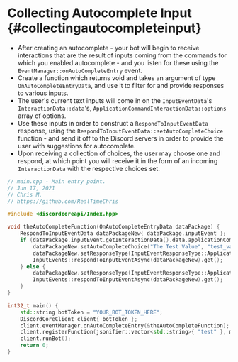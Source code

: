 Collecting Autocomplete Input {#collectingautocompleteinput}
============
- After creating an autocomplete - your bot will begin to receive interactions that are the result of inputs coming from the commands for which you enabled autocomplete - and you listen for these using the `EventManager::onAutoCompleteEntry` event.
- Create a function which returns void and takes an argument of type `OnAutoCompleteEntryData`, and use it to filter for and provide responses to various inputs.
- The user's current text inputs will come in on the `InputEventData`'s `InteractionData::data`'s, `ApplicationCommandInteractionData::options` array of options.
- Use these inputs in order to construct a `RespondToInputEventData` response, using the `RespondToInputEventData::setAutoCompleteChoice` function - and send it off to the Discord servers in order to provide the user with suggestions for autocomplete.
- Upon receiving a collection of choices, the user may choose one and respond, at which point you will receive it in the form of an incoming `InteractionData` with the respective choices set.

```cpp
// main.cpp - Main entry point.
// Jun 17, 2021
// Chris M.
// https://github.com/RealTimeChris

#include <discordcoreapi/Index.hpp>

void theAutoCompleteFunction(OnAutoCompleteEntryData dataPackage) {
	RespondToInputEventData dataPackageNew{ dataPackage.inputEvent };
	if (dataPackage.inputEvent.getInteractionData().data.applicationCommandData.options[0].valueString.find("tes") != std::string::npos) {
		dataPackageNew.setAutoCompleteChoice("The Test Value", "test_value_name");
		dataPackageNew.setResponseType(InputEventResponseType::Application_Command_AutoComplete_Result);
		InputEvents::respondToInputEventAsync(dataPackageNew).get();
	} else {
		dataPackageNew.setResponseType(InputEventResponseType::Application_Command_AutoComplete_Result);
		InputEvents::respondToInputEventAsync(dataPackageNew).get();
	}
}

int32_t main() {
	std::string botToken = "YOUR_BOT_TOKEN_HERE";
	DiscordCoreClient client{ botToken };
	client.eventManager.onAutoCompleteEntry(&theAutoCompleteFunction);
	client.registerFunction(jsonifier::vector<std::string>{ "test" }, makeUnique<Test>());
	client.runBot();
	return 0;
}
```
